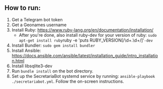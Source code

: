 ## How to run:

1. Get a Telegram bot token
2. Get a Geonames username
3. Install Ruby: https://www.ruby-lang.org/en/documentation/installation/
   * After you're done, also install ruby-dev for your version of ruby: `sudo apt-get install ruby`ruby -e 'puts RUBY_VERSION[/\d+\.\d+/]'`-dev
`
4. Install Bundler: `sudo gem install bundler`
5. Install Ansible: https://docs.ansible.com/ansible/latest/installation_guide/intro_installation.html
6. Install libsqlite3-dev
7. Run `bundle install` on the bot directory.
8. Set up the SecretariaBot systemd service by running: `ansible-playbook ./secretariabot.yml`. Follow the on-screen instructions.
